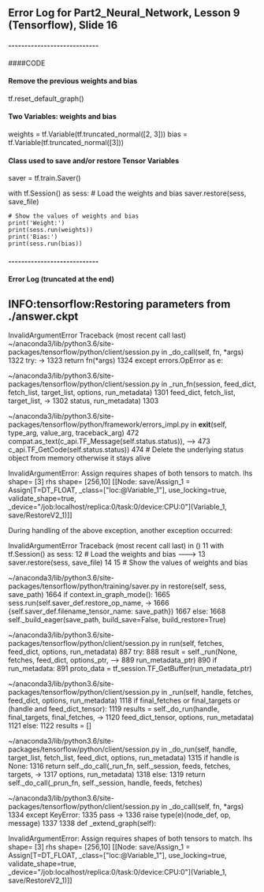 ## Error Log for Part2_Neural_Network, Lesson 9 (Tensorflow), Slide 16

#### ----------------------------
####CODE

#### Remove the previous weights and bias
tf.reset_default_graph()

#### Two Variables: weights and bias
weights = tf.Variable(tf.truncated_normal([2, 3]))
bias = tf.Variable(tf.truncated_normal([3]))

#### Class used to save and/or restore Tensor Variables
saver = tf.train.Saver()

with tf.Session() as sess:
    # Load the weights and bias
    saver.restore(sess, save_file)

    # Show the values of weights and bias
    print('Weight:')
    print(sess.run(weights))
    print('Bias:')
    print(sess.run(bias))
    
#### ----------------------------
#### Error Log (truncated at the end)

INFO:tensorflow:Restoring parameters from ./answer.ckpt
---------------------------------------------------------------------------
InvalidArgumentError                      Traceback (most recent call last)
~/anaconda3/lib/python3.6/site-packages/tensorflow/python/client/session.py in _do_call(self, fn, *args)
   1322     try:
-> 1323       return fn(*args)
   1324     except errors.OpError as e:

~/anaconda3/lib/python3.6/site-packages/tensorflow/python/client/session.py in _run_fn(session, feed_dict, fetch_list, target_list, options, run_metadata)
   1301                                    feed_dict, fetch_list, target_list,
-> 1302                                    status, run_metadata)
   1303 

~/anaconda3/lib/python3.6/site-packages/tensorflow/python/framework/errors_impl.py in __exit__(self, type_arg, value_arg, traceback_arg)
    472             compat.as_text(c_api.TF_Message(self.status.status)),
--> 473             c_api.TF_GetCode(self.status.status))
    474     # Delete the underlying status object from memory otherwise it stays alive

InvalidArgumentError: Assign requires shapes of both tensors to match. lhs shape= [3] rhs shape= [256,10]
	 [[Node: save/Assign_1 = Assign[T=DT_FLOAT, _class=["loc:@Variable_1"], use_locking=true, validate_shape=true, _device="/job:localhost/replica:0/task:0/device:CPU:0"](Variable_1, save/RestoreV2_1)]]

During handling of the above exception, another exception occurred:

InvalidArgumentError                      Traceback (most recent call last)
<ipython-input-8-8080c1686cdc> in <module>()
     11 with tf.Session() as sess:
     12     # Load the weights and bias
---> 13     saver.restore(sess, save_file)
     14 
     15     # Show the values of weights and bias

~/anaconda3/lib/python3.6/site-packages/tensorflow/python/training/saver.py in restore(self, sess, save_path)
   1664     if context.in_graph_mode():
   1665       sess.run(self.saver_def.restore_op_name,
-> 1666                {self.saver_def.filename_tensor_name: save_path})
   1667     else:
   1668       self._build_eager(save_path, build_save=False, build_restore=True)

~/anaconda3/lib/python3.6/site-packages/tensorflow/python/client/session.py in run(self, fetches, feed_dict, options, run_metadata)
    887     try:
    888       result = self._run(None, fetches, feed_dict, options_ptr,
--> 889                          run_metadata_ptr)
    890       if run_metadata:
    891         proto_data = tf_session.TF_GetBuffer(run_metadata_ptr)

~/anaconda3/lib/python3.6/site-packages/tensorflow/python/client/session.py in _run(self, handle, fetches, feed_dict, options, run_metadata)
   1118     if final_fetches or final_targets or (handle and feed_dict_tensor):
   1119       results = self._do_run(handle, final_targets, final_fetches,
-> 1120                              feed_dict_tensor, options, run_metadata)
   1121     else:
   1122       results = []

~/anaconda3/lib/python3.6/site-packages/tensorflow/python/client/session.py in _do_run(self, handle, target_list, fetch_list, feed_dict, options, run_metadata)
   1315     if handle is None:
   1316       return self._do_call(_run_fn, self._session, feeds, fetches, targets,
-> 1317                            options, run_metadata)
   1318     else:
   1319       return self._do_call(_prun_fn, self._session, handle, feeds, fetches)

~/anaconda3/lib/python3.6/site-packages/tensorflow/python/client/session.py in _do_call(self, fn, *args)
   1334         except KeyError:
   1335           pass
-> 1336       raise type(e)(node_def, op, message)
   1337 
   1338   def _extend_graph(self):

InvalidArgumentError: Assign requires shapes of both tensors to match. lhs shape= [3] rhs shape= [256,10]
	 [[Node: save/Assign_1 = Assign[T=DT_FLOAT, _class=["loc:@Variable_1"], use_locking=true, validate_shape=true, _device="/job:localhost/replica:0/task:0/device:CPU:0"](Variable_1, save/RestoreV2_1)]]

